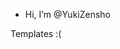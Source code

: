 - Hi, I’m @YukiZensho

Templates :(

<!---
YukiZensho/YukiZensho is a ✨ special ✨ repository because its `README.md` (this file) appears on your GitHub profile.
You can click the Preview link to take a look at your changes.
--->
